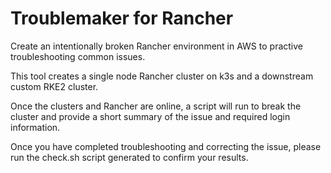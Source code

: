 # Troublemaker for Rancher

Create an intentionally broken Rancher environment in AWS to practive troubleshooting common issues.

This tool creates a single node Rancher cluster on k3s and a downstream custom RKE2 cluster.

Once the clusters and Rancher are online, a script will run to break the cluster and provide a short summary of the issue and required login information.

Once you have completed troubleshooting and correcting the issue, please run the check.sh script generated to confirm your results.
